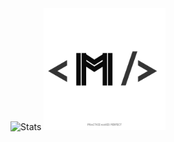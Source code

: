 <div>
  <img src="https://github-readme-stats.vercel.app/api?username=mmnvb&show_icons=true&theme=dark" alt="Stats">
  <a href="https://github.com/Digital-Gym"><img src="https://github.com/mmnvb/mmnvb/blob/main/img/digital-gym.png" width="195px"/></a>
</div>

